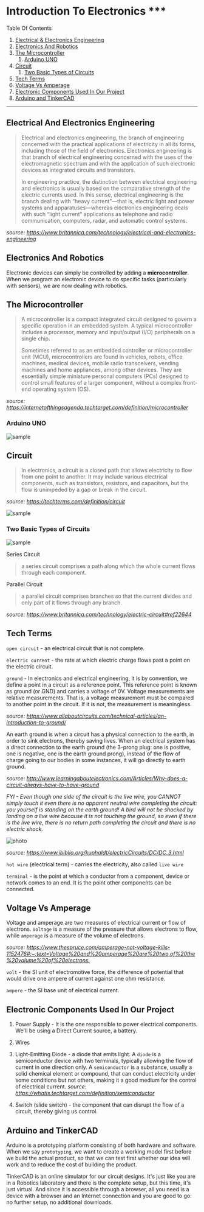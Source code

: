 # Introduction To Electronics ***

Table Of Contents
1. [Electrical & Electronics Engineering](#electrical-and-electronics-engineering)
2. [Electronics And Robotics](#electronics-and-robotics)
3. [The Microcontroller](#the-microcontroller)
    1. [Arduino UNO](#arduino-uno)
4. [Circuit](#circuit)      
    1. [Two Basic Types of Circuits](#two-basic-types-of-circuits)
5. [Tech Terms](#tech-terms)
6. [Voltage Vs Amperage](#voltage-vs-amperage)
7. [Electronic Components Used In Our Project](#electronic-components-used-in-our-project)
8. [Arduino and TinkerCAD](#arduino-and-tinkercad)    

***   

## Electrical And Electronics Engineering
> Electrical and electronics engineering, the branch of 
engineering concerned with the practical applications of 
electricity in all its forms, including those of the field
of electronics. Electronics engineering is that branch of 
electrical engineering concerned with the uses of the 
electromagnetic spectrum and with the application of such 
electronic devices as integrated circuits and transistors.
>
> In engineering practice, the distinction between electrical 
engineering and electronics is usually based on the comparative 
strength of the electric currents used. In this sense, electrical 
engineering is the branch dealing with “heavy current”—that is, 
electric light and power systems and apparatuses—whereas 
electronics engineering deals with such “light current” applications
as telephone and radio communication, computers, radar, 
and automatic control systems.

*source: <https://www.britannica.com/technology/electrical-and-electronics-engineering>*

## Electronics And Robotics
Electronic devices can simply be controlled by adding a 
**microcontroller**. When we program an electronic device
to do specific tasks (particularly with sensors),
we are now dealing with robotics. 

## The Microcontroller
> A microcontroller is a compact integrated circuit designed 
to govern a specific operation in an embedded system. A typical
microcontroller includes a processor, memory and input/output 
(I/O) peripherals on a single chip.
> 
> Sometimes referred to as an embedded controller or microcontroller 
unit (MCU), microcontrollers are found in vehicles, robots, office 
machines, medical devices, mobile radio transceivers, vending machines 
and home appliances, among other devices. They are essentially simple 
miniature personal computers (PCs) designed to control small features of 
a larger component, without a complex front-end operating system (OS).

*source: <https://internetofthingsagenda.techtarget.com/definition/microcontroller>*

### Arduino UNO

![sample](https://store-cdn.arduino.cc/usa/catalog/product/cache/1/image/500x375/f8876a31b63532bbba4e781c30024a0a/a/0/a000066_front_8.jpg)

## Circuit
> In electronics, a circuit is a closed path that allows 
electricity to flow from one point to another. It may include various
electrical components, such as transistors, resistors, 
and capacitors, but the flow is unimpeded by a gap or 
break in the circuit.

*source: <https://techterms.com/definition/circuit>*

![sample](https://electricalacademia.com/wp-content/uploads/2018/09/tech-lesson-11-5a-electricity-and-circuits-basic-electrical-circuit-diagram-400x300.jpg)

### Two Basic Types of Circuits
![sample](https://cdn1.byjus.com/wp-content/uploads/2020/06/series-and-parallel-circuit.png)

Series Circuit
> a series circuit comprises a path along which the 
whole current flows through each component. 

Parallel Circuit
> a parallel circuit comprises branches so that the 
current divides and only part of it flows through any branch.

*source: <https://www.britannica.com/technology/electric-circuit#ref22644>*

## Tech Terms
`open circuit` - an electrical circuit that is not complete.

`electric current` -  the rate at which electric 
charge flows past a point on the electric circuit. 

`ground` - In electronics and electrical engineering, it is 
by convention, we define a point in a circuit as a reference
point. This reference point is known as ground (or GND) and
carries a voltage of 0V. Voltage measurements are relative 
measurements. That is, a voltage measurement must be compared
to another point in the circuit. If it is not, 
the measurement is meaningless. 

*source: <https://www.allaboutcircuits.com/technical-articles/an-introduction-to-ground/>*

An earth ground is when a circuit has a physical connection to 
the earth, in order to sink electrons, thereby saving lives.
When an electrical system has a direct connection to
the earth ground (the 3-prong plug: one is positive,
one is negative, one is the earth ground prong),
instead of the flow of charge going 
to our bodies in some instances, it will go directly to
earth ground. 

*source: <http://www.learningaboutelectronics.com/Articles/Why-does-a-circuit-always-have-to-have-ground>*

*FYI - Even though one side of the circuit is the live wire,
you CANNOT simply touch it even there is no apparent neutral wire
completing the circuit: you yourself is standing 
on the earth ground!
A bird will not be shocked by landing on a live wire because
it is not touching the ground, so even if there is the live
wire, there is no return path completing the circuit
and there is no electric shock.*

![photo](https://www.ibiblio.org/kuphaldt/electricCircuits/DC/00056.png)

*source: <https://www.ibiblio.org/kuphaldt/electricCircuits/DC/DC_3.html>*

`hot wire` (electrical term) - carries the electricity, also called `live wire`

`terminal` - is the point at which a conductor from a component, device or 
network comes to an end. It is the point other components can be connected.

## Voltage Vs Amperage
Voltage and amperage are two measures of electrical 
current or flow of electrons. `Voltage` is a measure of 
the pressure that 
allows electrons to flow, while `amperage` is a measure
of the volume of electrons.

*source: 
<https://www.thespruce.com/amperage-not-voltage-kills-1152476#:~:text=Voltage%20and%20amperage%20are%20two,of%20the%20volume%20of%20electrons.>*

`volt` - the SI unit of electromotive force, the difference of potential that would drive one ampere of current against one ohm resistance.

`ampere` - the SI base unit of electrical current.

## Electronic Components Used In Our Project
1. Power Supply -
It is the one responsible to power electrical
components.
We'll be using a Direct Current source,
a battery.

2. Wires

3. Light-Emitting Diode - a diode that emits
light. A `diode` is a semiconductor device with 
two terminals, typically allowing the flow of current 
in one direction only. A `semiconductor` is a substance,
usually a solid chemical element or compound, that can 
conduct electricity under some conditions but not others, 
making it a good medium for the control of electrical
current.
*source: <https://whatis.techtarget.com/definition/semiconductor>*

4. Switch (slide switch) - the component that can disrupt
the flow of a circuit, thereby giving us control.

## Arduino and TinkerCAD
Arduino is a prototyping platform consisting of both
hardware and software. When we say `prototyping`,
we want to create a working model first before
we build the actual product, so that we can test
first whether our idea will work and to reduce the
cost of building the product.

TinkerCAD is an online simulator for our circuit
designs. It's just like you are in a Robotics
laboratory and there is the complete setup, but
this time, it's just virtual. And since it is
accessible through a browser, all you need is 
a device with a browser and an Internet connection
and you are good to go: no further setup, 
no additional downloads. 
